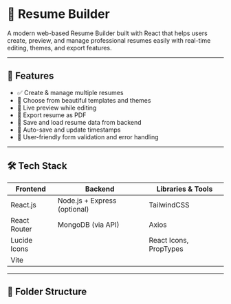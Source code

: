 # 💼 Resume Builder

A modern web-based Resume Builder built with React that helps users create, preview, and manage professional resumes easily with real-time editing, themes, and export features.

---

## 🚀 Features

- ✅ Create & manage multiple resumes
- 🎨 Choose from beautiful templates and themes
- 📝 Live preview while editing
- 📄 Export resume as PDF
- 📂 Save and load resume data from backend
- 💾 Auto-save and update timestamps
- 🔐 User-friendly form validation and error handling

---

## 🛠️ Tech Stack

| Frontend        | Backend         | Libraries & Tools         |
|----------------|-----------------|----------------------------|
| React.js        | Node.js + Express (optional) | TailwindCSS              |
| React Router    | MongoDB (via API)            | Axios                    |
| Lucide Icons    |                           | React Icons, PropTypes   |
| Vite            |                           |                           |

---

## 📂 Folder Structure

